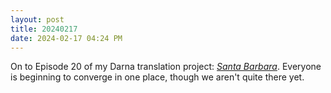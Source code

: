 ```yaml
---
layout: post
title: 20240217
date: 2024-02-17 04:24 PM
---
```

On to Episode 20 of my Darna translation project: [*Santa Barbara*](https://multoghost.wordpress.com/2024/02/17/1950s-darna-santa-barbara/). Everyone is beginning to converge in one place, though we aren't quite there yet.